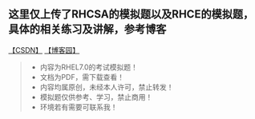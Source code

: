 ## 这里仅上传了RHCSA的模拟题以及RHCE的模拟题，具体的相关练习及讲解，参考博客
[【CSDN】](https://blog.csdn.net/qq_45668124/category_9726466.html)
[【博客园】](https://www.cnblogs.com/bad5/)

> - 内容为RHEL7.0的考试模拟题！
> - 文档为PDF，需下载查看！
> - 内容均属原创，未经本人许可，禁止转发！
> - 模拟题仅供参考、学习，禁止商用！
> - 环境若有需要可联系我！